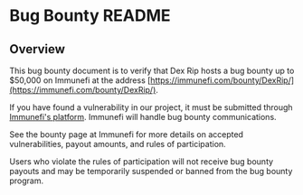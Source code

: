 # Bug Bounty README

## Overview

This bug bounty document is to verify that Dex Rip hosts a bug bounty up to $50,000 on Immunefi at the address [https://immunefi.com/bounty/DexRip/](https://immunefi.com/bounty/DexRip/).

If you have found a vulnerability in our project, it must be submitted through [Immunefi's platform](https://immunefi.com/). Immunefi will handle bug bounty communications.

See the bounty page at Immunefi for more details on accepted vulnerabilities, payout amounts, and rules of participation.

Users who violate the rules of participation will not receive bug bounty payouts and may be temporarily suspended or banned from the bug bounty program.
